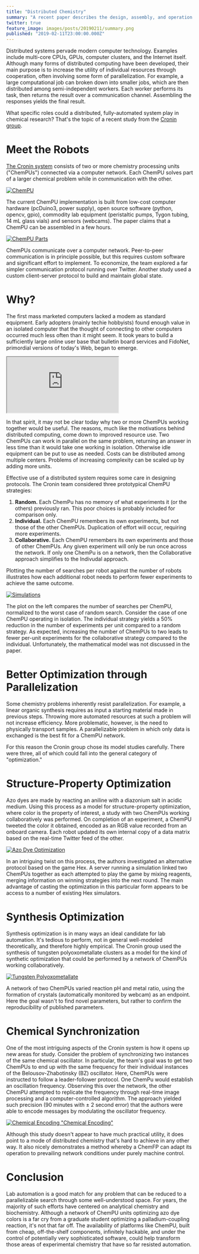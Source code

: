 ```yaml
---
title: "Distributed Chemistry"
summary: "A recent paper describes the design, assembly, and operation of a network of robotic lab assistants."
twitter: true
feature_image: images/posts/20190211/summary.png
published: "2019-02-11T23:00:00.000Z"
---
```


Distributed systems pervade modern computer technology. Examples include multi-core CPUs, GPUs, computer clusters, and the Internet itself. Although many forms of distributed computing have been developed, their main purpose is to increase the utility of individual resources through cooperation, often involving some form of parallelization. For example, a large computational job can broken down into smaller jobs, which are then distributed among semi-independent workers. Each worker performs its task, then returns the result over a communication channel. Assembling the responses yields the final result.

What specific roles could a distributed, fully-automated system play in chemical research? That's the topic of a recent study from the [Cronin group](http://www.chem.gla.ac.uk/cronin/).

# Meet the Robots

[The Cronin system](https://chemrxiv.org/articles/Networking_Chemical_Robots_Using_Twitter_for_RealTimeChem/5952655) consists of two or more chemistry processing units ("ChemPUs") connected via a computer network. Each ChemPU solves part of a larger chemical problem while in communication with the other.

[![ChemPU](/images/posts/20190211/chempu.png "ChemPU")](https://chemrxiv.org/articles/Networking_Chemical_Robots_Using_Twitter_for_RealTimeChem/5952655)

The current ChemPU implementation is built from low-cost computer hardware (pcDuino3, power supply), open source software (python, opencv, gpio), commodity lab equipment (peristaltic pumps, Tygon tubing, 14 mL glass vials) and sensors (webcams). The paper claims that a ChemPU can be assembled in a few hours.

[![ChemPU Parts](/images/posts/20190211/chempu-parts.png "ChemPU Parts")](https://chemrxiv.org/articles/Networking_Chemical_Robots_Using_Twitter_for_RealTimeChem/5952655)

ChemPUs communicate over a computer network. Peer-to-peer communication is in principle possible, but this requires custom software and significant effort to implement. To economize, the team explored a far simpler communication protocol running over Twitter. Another study used a custom client-server protocol to build and maintain global state.

# Why?

The first mass marketed computers lacked a modem as standard equipment. Early adopters (mainly techie hobbyists) found enough value in an isolated computer that the thought of connecting to other computers occurred much less often than it might seem. It took years to build a sufficiently large online user base that bulletin board services and FidoNet, primordial versions of today's Web, began to emerge.

<div class="videowrapper">
  <iframe src="https://www.youtube.com/embed/QlXNXdf6Xh0" allowfullscreen></iframe>
</div>

In that spirit, it may not be clear today why two or more ChemPUs working together would be useful. The reasons, much like the motivations behind distributed computing, come down to improved resource use. Two ChemPUs can work in parallel on the same problem, returning an answer in less time than it would take one working in isolation. Otherwise idle equipment can be put to use as needed. Costs can be distributed among multiple centers. Problems of increasing complexity can be scaled up by adding more units.

Effective use of a distributed system requires some care in designing protocols. The Cronin team considered three prototypical ChemPU strategies:

1. **Random.** Each ChemPu has no memory of what experiments it (or the others) previously ran. This poor choices is probably included for comparison only.
2. **Individual.** Each ChemPU remembers its own experiments, but not those of the other ChemPUs. Duplication of effort will occur, requiring more experiments.
3. **Collaborative.** Each ChemPU remembers its own experiments and those of other ChemPUs. Any given experiment will only be run once across the network. If only one ChemPu is on a network, then the Collaborative approach simplifies to the Indivudal approach.

Plotting the number of searches per robot against the number of robots illustrates how each additional robot needs to perform fewer experiments to achieve the same outcome.

[![Simulations](/images/posts/20190211/simulations.png "Simulations")](https://chemrxiv.org/articles/Networking_Chemical_Robots_Using_Twitter_for_RealTimeChem/5952655)

The plot on the left compares the number of searches per ChemPU, normalized to the worst case of random search. Consider the case of one ChemPU operating in isolation. The individual strategy yields a 50% reduction in the number of experiments per unit compared to a random strategy. As expected, increasing the number of ChemPUs to two leads to fewer per-unit experiments for the collaborative strategy compared to the individual. Unfortunately, the mathematical model was not discussed in the paper.

# Better Optimization through Parallelization

Some chemistry problems inherently resist parallelization. For example, a linear organic synthesis requires as input a starting material made in previous steps. Throwing more automated resources at such a problem will not increase efficiency. More problematic, however, is the need to physically transport samples. A parallelizable problem in which only data is exchanged is the best fit for a ChemPU network.

For this reason the Cronin group chose its model studies carefully. There were three, all of which could fall into the general category of "optimization."

# Structure-Property Optimization

Azo dyes are made by reacting an aniline with a diazonium salt in acidic medium. Using this process as a model for structure-property optimization, where color is the property of interest, a study with two ChemPUs working collaboratively was performed. On completion of an experiment, a ChemPU tweeted the color it obtained, encoded as an RGB value recorded from an onboard camera. Each robot updated its own internal copy of a data matrix based on the real-time Twitter feed of the other.

[![Azo Dye Optimization](/images/posts/20190211/azo-dye-optimization.png "Azo Dye Optimization")](https://chemrxiv.org/articles/Networking_Chemical_Robots_Using_Twitter_for_RealTimeChem/5952655)

In an intriguing twist on this process, the authors investigated an alternative protocol based on the game Hex. A server running a simulation linked two ChemPUs together as each attempted to play the game by mixing reagents, merging information on winning strategies into the next round. The main advantage of casting the optimization in this particular form appears to be access to a number of existing Hex simulators.

# Synthesis Optimization

Synthesis optimization is in many ways an ideal candidate for lab automation. It's tedious to perform, not in general well-modeled theoretically, and therefore highly empirical. The Cronin group used the synthesis of tungsten polyoxometallate clusters as a model for the kind of synthetic optimization that could be performed by a network of ChemPUs working collaboratively.

[![Tungsten Polyoxometallate](/images/posts/20190211/tungsten-polyoxometallate-optimization.png)](https://chemrxiv.org/articles/Networking_Chemical_Robots_Using_Twitter_for_RealTimeChem/5952655)

A network of two ChemPUs varied reaction pH and metal ratio, using the formation of crystals (automatically monitored by webcam) as an endpoint. Here the goal wasn't to find novel parameters, but rather to confirm the reproducibility of published parameters.

# Chemical Synchronization

One of the most intriguing aspects of the Cronin system is how it opens up new areas for study. Consider the problem of synchronizing two instances of the same chemical oscillator. In particular, the team's goal was to get two ChemPUs to end up with the same frequency for their individual instances of the Belousov-Zhabotinsky (BZ) oscillator. Here, ChemPUs were instructed to follow a leader-follower protocol. One ChemPu would establish an oscillation frequency. Observing this over the network, the other ChemPU attempted to replicate the frequency through real-time image processing and a computer-controlled algorithm. The approach yielded such precision (90 minutes with &plusmn; 2 second error) that the authors were able to encode messages by modulating the oscillator frequency.

[![Chemical Encoding](/images/posts/20190211/chemical-encoding.png) "Chemical Encoding"](https://chemrxiv.org/articles/Networking_Chemical_Robots_Using_Twitter_for_RealTimeChem/5952655)

Although this study doesn't appear to have much practical utility, it does point to a mode of distributed chemistry that's hard to achieve in any other way. It also nicely demonstrates a method whereby a ChemFP can adapt its operation to prevailing network conditions under purely machine control.

# Conclusion

Lab automation is a good match for any problem that can be reduced to a parallelizable search through some well-understood space. For years, the majority of such efforts have centered on analytical chemistry and biochemistry. Although a network of ChemPU units optimizing azo dye colors is a far cry from a graduate student optimizing a palladium-coupling reaction, it's not that far off. The availability of platforms like ChemPU, built from cheap, off-the-shelf components, infinitely hackable, and under the control of potentially very sophisticated software, could help transform those areas of experimental chemistry that have so far resisted automation.
